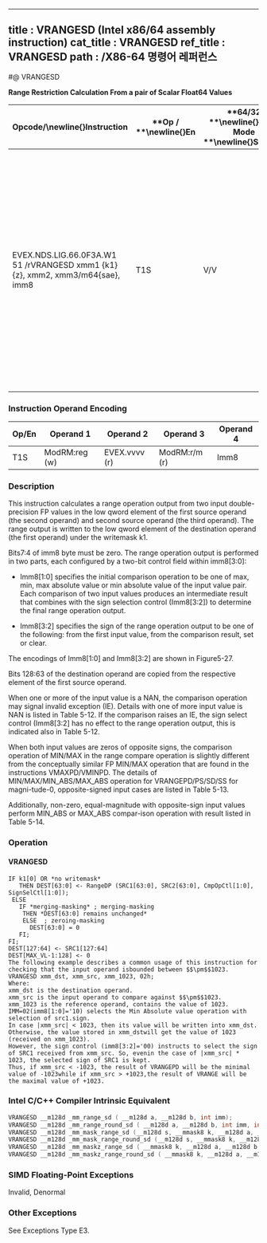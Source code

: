 ----------------------------
title : VRANGESD (Intel x86/64 assembly instruction)
cat_title : VRANGESD
ref_title : VRANGESD
path : /X86-64 명령어 레퍼런스
----------------------------
#@ VRANGESD

**Range Restriction Calculation From a pair of Scalar Float64 Values**

|**Opcode/**\newline{}**Instruction**|**Op / **\newline{}**En**|**64/32 **\newline{}**bit Mode **\newline{}**Support**|**CPUID **\newline{}**Feature **\newline{}**Flag**|**Description**|
|------------------------------------|-------------------------|------------------------------------------------------|--------------------------------------------------|---------------|
|EVEX.NDS.LIG.66.0F3A.W1 51 /rVRANGESD xmm1 {k1}{z}, xmm2, xmm3/m64{sae}, imm8|T1S|V/V|AVX512DQ|Calculate a RANGE operation output value from 2 double-precision floating-point values in xmm2 and xmm3/m64, store the output to xmm1 under writemask. Imm8 specifies the comparison and sign of the range operation.|
### Instruction Operand Encoding


|Op/En|Operand 1|Operand 2|Operand 3|Operand 4|
|-----|---------|---------|---------|---------|
|T1S|ModRM:reg (w)|EVEX.vvvv (r)|ModRM:r/m (r)|Imm8|
### Description


This instruction calculates a range operation output from two input double-precision FP values in the low qword element of the first source operand (the second operand) and second source operand (the third operand). The range output is written to the low qword element of the destination operand (the first operand) under the writemask k1. 

Bits7:4 of imm8 byte must be zero. The range operation output is performed in two parts, each configured by a two-bit control field within imm8[3:0]:

*  Imm8[1:0] specifies the initial comparison operation to be one of max, min, max absolute value or min absolute value of the input value pair. Each comparison of two input values produces an intermediate result that combines with the sign selection control (Imm8[3:2]) to determine the final range operation output.

*  Imm8[3:2] specifies the sign of the range operation output to be one of the following: from the first input value, from the comparison result, set or clear.

The encodings of Imm8[1:0] and Imm8[3:2] are shown in Figure5-27.

Bits 128:63 of the destination operand are copied from the respective element of the first source operand.

When one or more of the input value is a NAN, the comparison operation may signal invalid exception (IE). Details with one of more input value is NAN is listed in Table 5-12. If the comparison raises an IE, the sign select control (Imm8[3:2] has no effect to the range operation output, this is indicated also in Table 5-12.

When both input values are zeros of opposite signs, the comparison operation of MIN/MAX in the range compare operation is slightly different from the conceptually similar FP MIN/MAX operation that are found in the instructions VMAXPD/VMINPD. The details of MIN/MAX/MIN_ABS/MAX_ABS operation for VRANGEPD/PS/SD/SS for magni-tude-0, opposite-signed input cases are listed in Table 5-13.

Additionally, non-zero, equal-magnitude with opposite-sign input values perform MIN_ABS or MAX_ABS compar-ison operation with result listed in Table 5-14.


### Operation
#### VRANGESD 
```info-verb
IF k1[0] OR *no writemask*
   THEN DEST[63:0]  <- RangeDP (SRC1[63:0], SRC2[63:0], CmpOpCtl[1:0], SignSelCtl[1:0]);
 ELSE 
   IF *merging-masking* ; merging-masking
    THEN *DEST[63:0] remains unchanged*
    ELSE  ; zeroing-masking
      DEST[63:0] = 0
   FI;
FI;
DEST[127:64]  <- SRC1[127:64]
DEST[MAX_VL-1:128] <-  0
The following example describes a common usage of this instruction for checking that the input operand isbounded between $$\pm$$1023.
VRANGESD xmm_dst, xmm_src, xmm_1023, 02h;
Where:
xmm_dst is the destination operand.
xmm_src is the input operand to compare against $$\pm$$1023.
xmm_1023 is the reference operand, contains the value of 1023.
IMM=02(imm8[1:0]='10) selects the Min Absolute value operation with selection of src1.sign.
In case |xmm_src| < 1023, then its value will be written into xmm_dst. Otherwise, the value stored in xmm_dstwill get the value of 1023 (received on xmm_1023).
However, the sign control (imm8[3:2]='00) instructs to select the sign of SRC1 received from xmm_src. So, evenin the case of |xmm_src|  *  1023, the selected sign of SRC1 is kept. 
Thus, if xmm_src < -1023, the result of VRANGEPD will be the minimal value of -1023while if xmm_src > +1023,the result of VRANGE will be the maximal value of +1023.
```

### Intel C/C++ Compiler Intrinsic Equivalent

```cpp
VRANGESD __m128d _mm_range_sd ( __m128d a, __m128d b, int imm);
VRANGESD __m128d _mm_range_round_sd ( __m128d a, __m128d b, int imm, int sae);
VRANGESD __m128d _mm_mask_range_sd (__m128d s, __mmask8 k, __m128d a, __m128d b, int imm);
VRANGESD __m128d _mm_mask_range_round_sd (__m128d s, __mmask8 k, __m128d a, __m128d b, int imm, int sae);
VRANGESD __m128d _mm_maskz_range_sd ( __mmask8 k, __m128d a, __m128d b, int imm);
VRANGESD __m128d _mm_maskz_range_round_sd ( __mmask8 k, __m128d a, __m128d b, int imm, int sae);
```
### SIMD Floating-Point Exceptions


Invalid, Denormal

### Other Exceptions


See Exceptions Type E3.

